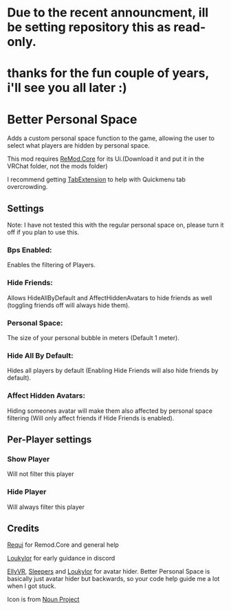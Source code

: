 <h1> Due to the recent announcment, ill be setting repository this as read-only. <h1>
 thanks for the fun couple of years, i'll see you all later :)




<h1>Better Personal Space</h1>

Adds a custom personal space function to the game, allowing the user to select what players are hidden by personal space.

This mod requires [ReMod.Core](https://github.com/RequiDev/ReMod.Core) for its Ui.(Download it and put it in the VRChat folder, not the mods folder)

I recommend getting [TabExtension](https://github.com/DragonPlayerX/TabExtension) to help with Quickmenu tab overcrowding. 

<h2>Settings</h2>
Note: I have not tested this with the regular personal space on, please turn it off if you plan to use this.

<h3>Bps Enabled:</h3>
Enables the filtering of Players.

<h3>Hide Friends:</h3>
Allows HideAllByDefault and AffectHiddenAvatars to hide friends as well (toggling friends off will always hide them).

<h3>Personal Space:</h3>
The size of your personal bubble in meters (Default 1 meter).

<h3>Hide All By Default:</h3>
Hides all players by default (Enabling Hide Friends will also hide friends by default).

<h3>Affect Hidden Avatars:</h3>
Hiding someones avatar will make them also affected by personal space filtering (Will only affect friends if Hide Friends is enabled).

<h2>Per-Player settings</h2>
<h3>Show Player</h3>
Will not filter this player

<h3>Hide Player</h3>
Will always filter this player

<h2>Credits</h2>

[Requi](https://github.com/RequiDev) 
for Remod.Core and general help

[Loukylor](https://github.com/loukylor) 
for early guidance in discord

[EllyVR](https://github.com/EllyVR), [Sleepers](https://github.com/SleepyVRC) and [Loukylor](https://github.com/loukylor) for avatar hider. Better Personal Space is basically just avatar hider but backwards, so your code help guide me a lot when I got stuck.


Icon is from [Noun Project](https://thenounproject.com)
